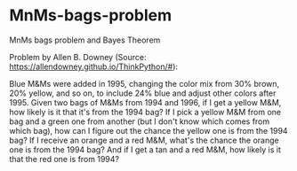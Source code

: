 # MnMs-bags-problem

MnMs bags problem and Bayes Theorem

Problem by Allen B. Downey (Source: https://allendowney.github.io/ThinkPython/#): 

Blue M&Ms were added in 1995, changing the color mix from 30% brown, 20% yellow, and so on, to include 24% blue and adjust other colors after 1995. Given two bags of M&Ms from 1994 and 1996, if I get a yellow M&M, how likely is it that it's from the 1994 bag? 
If I pick a yellow M&M from one bag and a green one from another (but I don't know which comes from which bag), how can I figure out the chance the yellow one is from the 1994 bag?
If I receive an orange and a red M&M, what's the chance the orange one is from the 1994 bag?
And if I get a tan and a red M&M, how likely is it that the red one is from 1994?

